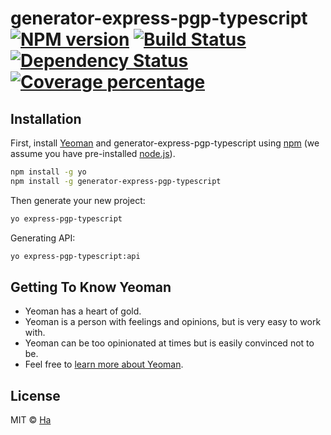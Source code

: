 # generator-express-pgp-typescript [![NPM version][npm-image]][npm-url] [![Build Status][travis-image]][travis-url] [![Dependency Status][daviddm-image]][daviddm-url] [![Coverage percentage][coveralls-image]][coveralls-url]
>

## Installation

First, install [Yeoman](http://yeoman.io) and generator-express-pgp-typescript using [npm](https://www.npmjs.com/) (we assume you have pre-installed [node.js](https://nodejs.org/)).

```bash
npm install -g yo
npm install -g generator-express-pgp-typescript
```

Then generate your new project:

```bash
yo express-pgp-typescript
```

Generating API:

```bash
yo express-pgp-typescript:api
```

## Getting To Know Yeoman

 * Yeoman has a heart of gold.
 * Yeoman is a person with feelings and opinions, but is very easy to work with.
 * Yeoman can be too opinionated at times but is easily convinced not to be.
 * Feel free to [learn more about Yeoman](http://yeoman.io/).

## License

MIT © [Ha]()


[npm-image]: https://badge.fury.io/js/generator-express-pgp-typescript.svg
[npm-url]: https://npmjs.org/package/generator-express-pgp-typescript
[travis-image]: https://travis-ci.org/icepeng/generator-express-pgp-typescript.svg?branch=master
[travis-url]: https://travis-ci.org/icepeng/generator-express-pgp-typescript
[daviddm-image]: https://david-dm.org/icepeng/generator-express-pgp-typescript.svg?theme=shields.io
[daviddm-url]: https://david-dm.org/icepeng/generator-express-pgp-typescript
[coveralls-image]: https://coveralls.io/repos/icepeng/generator-express-pgp-typescript/badge.svg
[coveralls-url]: https://coveralls.io/r/icepeng/generator-express-pgp-typescript
